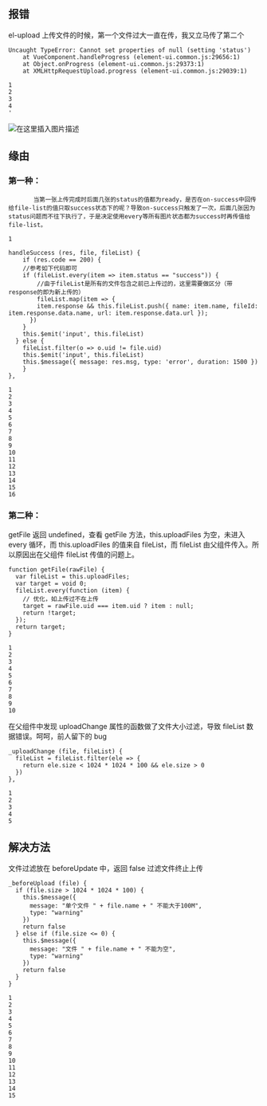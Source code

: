 ## []()[]()报错

el-upload 上传文件的时候，第一个文件过大一直在传，我又立马传了第二个

```
Uncaught TypeError: Cannot set properties of null (setting 'status')
    at VueComponent.handleProgress (element-ui.common.js:29656:1)
    at Object.onProgress (element-ui.common.js:29373:1)
    at XMLHttpRequestUpload.progress (element-ui.common.js:29039:1)

1
2
3
4
'
```

![在这里插入图片描述](https://i-blog.csdnimg.cn/blog_migrate/efc146ac625eb60c9ce58e25108a8f66.png#pic_center)

## []()[]()缘由

### []()[]()第一种：

```
       当第一张上传完成时后面几张的status的值都为ready，是否在on-success中回传给file-list的值只取success状态下的呢？导致on-success只触发了一次，后面几张因为status问题而不往下执行了，于是决定使用every等所有图片状态都为success时再传值给file-list。

1
```

```
handleSuccess (res, file, fileList) {
	if (res.code == 200) {
  	//参考如下代码即可
    if (fileList.every(item => item.status == "success")) {
    	//由于fileList是所有的文件包含之前已上传过的，这里需要做区分（带response的即为新上传的）
    	fileList.map(item => {
      	item.response && this.fileList.push({ name: item.name, fileId: item.response.data.name, url: item.response.data.url });
      })
    }
    this.$emit('input', this.fileList)
  } else {
  	fileList.filter(o => o.uid != file.uid)
    this.$emit('input', this.fileList)
    this.$message({ message: res.msg, type: 'error', duration: 1500 })
	}
},

1
2
3
4
5
6
7
8
9
10
11
12
13
14
15
16
```

### []()[]()第二种：

getFile 返回 undefined，查看 getFile 方法，this.uploadFiles 为空，未进入 every 循环，而 this.uploadFiles 的值来自 fileList，而 fileList 由父组件传入。所以原因出在父组件 fileList 传值的问题上。

```
function getFile(rawFile) {
  var fileList = this.uploadFiles;
  var target = void 0;
  fileList.every(function (item) {
    // 优化，如上传过不在上传
    target = rawFile.uid === item.uid ? item : null;
    return !target;
  });
  return target;
}

1
2
3
4
5
6
7
8
9
10
```

在父组件中发现 uploadChange 属性的函数做了文件大小过滤，导致 fileList 数据错误。呵呵，前人留下的 bug

```
_uploadChange (file, fileList) {
  fileList = fileList.filter(ele => {
    return ele.size < 1024 * 1024 * 100 && ele.size > 0
  })
},

1
2
3
4
5
```

## []()[]()解决方法

文件过滤放在 beforeUpdate 中，返回 false 过滤文件终止上传

```
_beforeUpload (file) {
  if (file.size > 1024 * 1024 * 100) {
    this.$message({
      message: "单个文件 " + file.name + " 不能大于100M",
      type: "warning"
    })
    return false
  } else if (file.size <= 0) {
    this.$message({
      message: "文件 " + file.name + " 不能为空",
      type: "warning"
    })
    return false
  }
}

1
2
3
4
5
6
7
8
9
10
11
12
13
14
15
```
